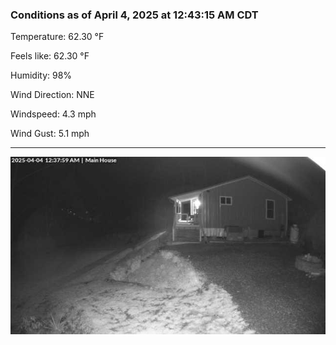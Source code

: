 ### Conditions as of April 4, 2025 at 12:43:15 AM CDT 

Temperature: 62.30 &deg;F

Feels like: 62.30 &deg;F

Humidity: 98%

Wind Direction: NNE

Windspeed: 4.3 mph

Wind Gust: 5.1 mph

---

<img src="./images/latest.jpeg"/>

